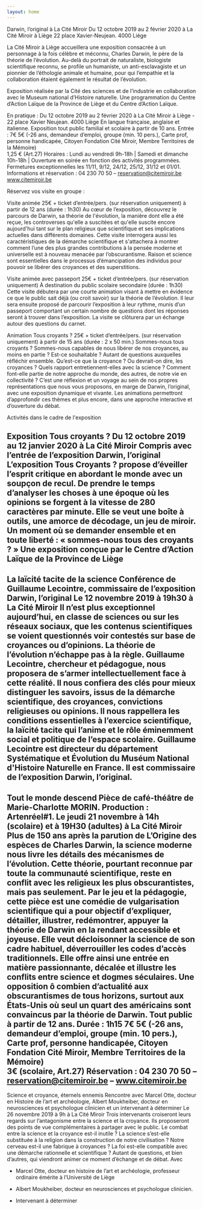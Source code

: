 ```yaml
---
layout: home
---
```


Darwin, l’original à La Cité Miroir
Du 12 octobre 2019 au 2 février 2020
 à La Cité Miroir à Liège
22 place Xavier-Neujean. 4000 Liège

La Cité Miroir à Liège accueillera une exposition consacrée à un personnage à la fois célèbre et méconnu, Charles Darwin, le père de la théorie de l’évolution. Au-delà du portrait de naturaliste, biologiste scientifique reconnu, se profile un humaniste, un anti-esclavagiste et un pionnier de l’éthologie animale et humaine, pour qui l’empathie et la collaboration étaient également le résultat de l’évolution.

Exposition réalisée par la Cité des sciences et de l’industrie en collaboration avec le Museum national d’Histoire naturelle.
Une programmation du Centre d’Action Laïque de la Province de Liège et du Centre d’Action Laïque.



En pratique :
Du 12 octobre 2019 au 2 février 2020 à La Cité Miroir à Liège - 22 place Xavier Neujean. 4000 Liège
En langue française, anglaise et italienne.
Exposition tout public familial et scolaire à partir de 10 ans.
Entrée : 
7€
5€ (-26 ans, demandeur d’emploi, groupe (min. 10 pers.), Carte prof, personne handicapée, Citoyen Fondation Cité Miroir, Membre Territoires de la Mémoire)   
1,25 € (Art.27)
Horaires :
Lundi au vendredi 9h-18h | Samedi et dimanche 10h-18h | Ouverture en soirée en fonction des activités programmées.
Fermetures exceptionnelles les 11/11, 9/12, 24/12, 25/12, 31/12 et 01/01.
Informations et réservation : 
04 230 70 50 – reservation@citemiroir.be  
www.citemiroir.be


Réservez vos visite en groupe :

Visite animée                                                                25€ + ticket d’entrée/pers. (sur réservation uniquement)
 à partir de 12 ans                                                         (durée : 1h30)
Au cœur de l’exposition, découvrez le parcours de Darwin, sa théorie de l'évolution, la manière dont elle a été reçue, les controverses qu'elle a suscitées et qu'elle suscite encore aujourd'hui tant sur le plan religieux que scientifique et ses implications actuelles dans différents domaines. Cette visite interrogera aussi les caractéristiques de la démarche scientifique et s'attachera à montrer comment l’une des plus grandes contributions à la pensée moderne et universelle est à nouveau menacée par l’obscurantisme. Raison et science sont essentielles dans le processus d’émancipation des individus pour pouvoir se libérer des croyances et des superstitions. 

Visite animée avec passeport                                  25€ + ticket d’entrée/pers. (sur réservation uniquement)
À destination du public scolaire secondaire          (durée : 1h30)
Cette visite débutera par une courte animation visant à mettre en évidence ce que le public sait déjà (ou croit savoir) sur la théorie de l’évolution. Il leur sera ensuite proposé de parcourir l’exposition à leur rythme, munis d’un passeport comportant un certain nombre de questions dont les réponses seront à trouver dans l’exposition. La visite se clôturera par un échange autour des questions du carnet.

Animation Tous croyants ?                                       25€ + ticket d’entrée/pers. (sur réservation uniquement)
 à partir de 15 ans                                                         (durée : 2 x 50 min.)
Sommes-nous tous croyants ? Sommes-nous capables de nous libérer de nos croyances, au moins en partie ? Est-ce souhaitable ? Autant de questions auxquelles réfléchir ensemble. Qu’est-ce que la croyance ? Ou devrait-on dire, les croyances ? Quels rapport entretiennent-elles avec la science ? Comment font-elle partie de notre approche du monde, des autres, de notre vie en collectivité ? C’est une réflexion et un voyage au sein de nos propres représentations que nous vous proposons, en marge de Darwin, l’original, avec une exposition dynamique et vivante. Les animations permettront d’approfondir ces thèmes et plus encore, dans une approche interactive et d’ouverture du débat.


Activités dans le cadre de l'exposition

Exposition 
Tous croyants ?
Du 12 octobre 2019 au 12 janvier 2020 à La Cité Miroir
 Compris avec l’entrée de l’exposition Darwin, l’original
L’exposition Tous Croyants ? propose d’éveiller l’esprit critique en abordant le monde avec un soupçon de recul. De prendre le temps d’analyser les choses à une époque où les opinions se forgent à la vitesse de 280 caractères par minute. Elle se veut une boîte à outils, une amorce de décodage, un jeu de miroir. Un moment où se demander ensemble et en toute liberté : « sommes-nous tous des croyants ? » 
Une exposition conçue par le Centre d’Action Laïque de la Province de Liège
--------------------------
La laïcité tacite de la science 
Conférence de Guillaume Lecointre, commissaire de l’exposition Darwin, l’original 
Le 12 novembre 2019 à 19h30 à La Cité Miroir
Il n’est plus exceptionnel aujourd’hui, en classe de sciences ou sur les réseaux sociaux, que les contenus scientifiques se voient questionnés voir contestés sur base de croyances ou d’opinions. La théorie de l’évolution n’échappe pas à la règle. Guillaume Lecointre, chercheur et pédagogue, nous proposera de s’armer intellectuellement face à cette réalité. Il nous confiera des clés pour mieux distinguer les savoirs, issus de la démarche scientifique, des croyances, convictions religieuses ou opinions. Il nous rappellera les conditions essentielles à l’exercice scientifique, la laïcité tacite qui l’anime et le rôle éminemment social et politique de l’espace scolaire.
Guillaume Lecointre est directeur du département Systématique et Évolution du Muséum National d'Histoire Naturelle en France. Il est commissaire de l’exposition Darwin, l’original. 
--------------------------
Tout le monde descend 
 Pièce de café-théâtre de Marie-Charlotte MORIN. Production : Artenréel#1.
Le jeudi 21 novembre à 14h (scolaire) et à 19H30 (adultes) à La Cité Miroir
Plus de 150 ans après la parution de L’Origine des espèces de Charles Darwin, la science moderne nous livre les détails des mécanismes de l’évolution. Cette théorie, pourtant reconnue par toute la communauté scientifique, reste en conflit avec les religieux les plus obscurantistes, mais pas seulement. Par le jeu et la pédagogie, cette pièce est une comédie de vulgarisation scientifique qui a pour objectif d’expliquer, détailler, illustrer, redémontrer, appuyer la théorie de Darwin en la rendant accessible et joyeuse. Elle veut décloisonner la science de son cadre habituel, déverrouiller les codes d’accès traditionnels. Elle offre ainsi une entrée en matière passionnante, décalée et illustre les conflits entre science et dogmes séculaires. Une opposition ô combien d’actualité aux obscurantismes de tous horizons, surtout aux États-Unis où seul un quart des américains sont convaincus par la théorie de Darwin. 
Tout public à partir de 12 ans.  Durée : 1h15
7€
5€ (-26 ans, demandeur d’emploi, groupe (min. 10 pers.), Carte prof, personne handicapée, Citoyen Fondation Cité Miroir, Membre Territoires de la Mémoire)   
3€ (scolaire, Art.27)
Réservation : 04 230 70 50 – reservation@citemiroir.be – www.citemiroir.be 
--------------------------
Science et croyance, éternels ennemis
Rencontre avec Marcel Otte, docteur en Histoire de l’art et archéologie, Albert Moukheiber, docteur en neurosciences et psychologue clinicien et un intervenant à déterminer
Le 26 novembre 2019 à 9h à La Cité Miroir
Trois intervenants croiseront leurs regards sur l’antagonisme entre la science et la croyance. Ils proposeront des points de vue complémentaires à partager avec le public. Le combat entre la science et la croyance est-il inutile ? La science s’est-elle substituée à la religion dans la construction de notre civilisation ? Notre cerveau est-il une fabrique à croyances ? La foi est-elle compatible avec une démarche rationnelle et scientifique ? Autant de questions, et bien d’autres, qui viendront animer ce moment d’échange et de débat.
Avec 
- Marcel Otte, docteur en histoire de l’art et archéologie, professeur ordinaire émérite à l’Université de Liège
- Albert Moukheiber, docteur en neurosciences et psychologue clinicien. 

- Intervenant à déterminer